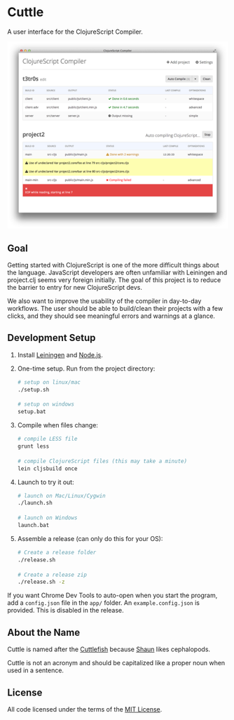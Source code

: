 # Cuttle

A user interface for the ClojureScript Compiler.

<img src="screenshots/2014-10-30-preview.png">

## Goal

Getting started with ClojureScript is one of the more difficult things about the
language. JavaScript developers are often unfamiliar with Leiningen and
project.clj seems very foreign initially. The goal of this project is to reduce
the barrier to entry for new ClojureScript devs.

We also want to improve the usability of the compiler in day-to-day workflows.
The user should be able to build/clean their projects with a few clicks, and
they should see meaningful errors and warnings at a glance.

## Development Setup

1. Install [Leiningen] and [Node.js].
1. One-time setup. Run from the project directory:

    ```sh
    # setup on linux/mac
    ./setup.sh

    # setup on windows
    setup.bat
    ```

1. Compile when files change:

    ```sh
    # compile LESS file
    grunt less

    # compile ClojureScript files (this may take a minute)
    lein cljsbuild once
    ```

1. Launch to try it out:

    ```sh
    # launch on Mac/Linux/Cygwin
    ./launch.sh

    # launch on Windows
    launch.bat
    ```

1. Assemble a release (can only do this for your OS):

    ```sh
    # Create a release folder
    ./release.sh

    # Create a release zip
    ./release.sh -z
    ```

If you want Chrome Dev Tools to auto-open when you start the program, add a
`config.json` file in the `app/` folder. An `example.config.json` is
provided. This is disabled in the release.

## About the Name

Cuttle is named after the [Cuttlefish] because [Shaun] likes cephalopods.

Cuttle is not an acronym and should be capitalized like a proper noun when used
in a sentence.

## License

All code licensed under the terms of the [MIT
License](https://github.com/oakmac/cuttle/blob/master/LICENSE.md).

[Leiningen]:http://leiningen.org
[Node.js]:http://nodejs.org
[Atom Shell]:https://github.com/atom/atom-shell
[Cuttlefish]:http://en.wikipedia.org/wiki/Cuttlefish
[Shaun]:https://github.com/shaunlebron
